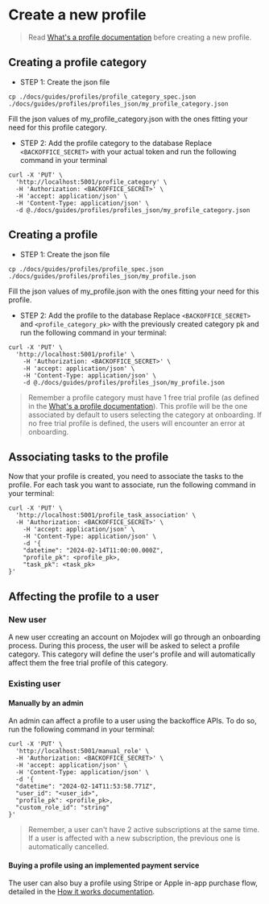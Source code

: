 # Create a new profile

> Read [What's a profile documentation](../../design-principles/profiles/whats_a_profile.md) before creating a new profile.

## Creating a profile category
- STEP 1: Create the json file
```
cp ./docs/guides/profiles/profile_category_spec.json ./docs/guides/profiles/profiles_json/my_profile_category.json
```
Fill the json values of my_profile_category.json with the ones fitting your need for this profile category.


- STEP 2: Add the profile category to the database
Replace `<BACKOFFICE_SECRET>` with your actual token and run the following command in your terminal

```shell
curl -X 'PUT' \
  'http://localhost:5001/profile_category' \
  -H 'Authorization: <BACKOFFICE_SECRET>' \
  -H 'accept: application/json' \
  -H 'Content-Type: application/json' \
  -d @./docs/guides/profiles/profiles_json/my_profile_category.json
```

## Creating a profile
- STEP 1: Create the json file
```
cp ./docs/guides/profiles/profile_spec.json ./docs/guides/profiles/profiles_json/my_profile.json
```

Fill the json values of my_profile.json with the ones fitting your need for this profile.

- STEP 2: Add the profile to the database
Replace `<BACKOFFICE_SECRET>` and `<profile_category_pk>` with the previously created category pk and run the following command in your terminal:

```shell
curl -X 'PUT' \
  'http://localhost:5001/profile' \
    -H 'Authorization: <BACKOFFICE_SECRET>' \
    -H 'accept: application/json' \
    -H 'Content-Type: application/json' \
    -d @./docs/guides/profiles/profiles_json/my_profile.json
```

> Remember a profile category must have 1 free trial profile (as defined in the [What's a profile documentation](../../design-principles/profiles/whats_a_profile.md)). This profile will be the one associated by default to users selecting the category at onboarding. If no free trial profile is defined, the users will encounter an error at onboarding.

## Associating tasks to the profile
Now that your profile is created, you need to associate the tasks to the profile. For each task you want to associate, run the following command in your terminal:
```shell
curl -X 'PUT' \
  'http://localhost:5001/profile_task_association' \
  -H 'Authorization: <BACKOFFICE_SECRET>' \
    -H 'accept: application/json' \
    -H 'Content-Type: application/json' \
    -d '{
    "datetime": "2024-02-14T11:00:00.000Z",
    "profile_pk": <profile_pk>,
    "task_pk": <task_pk>
}'
```

## Affecting the profile to a user

### New user
A new user ccreating an account on Mojodex will go through an onboarding process. During this process, the user will be asked to select a profile category. This category will define the user's profile and will automatically affect them the free trial profile of this category.

### Existing user

#### Manually by an admin
An admin can affect a profile to a user using the backoffice APIs. To do so, run the following command in your terminal:
```shell
curl -X 'PUT' \
  'http://localhost:5001/manual_role' \
  -H 'Authorization: <BACKOFFICE_SECRET>' \
  -H 'accept: application/json' \
  -H 'Content-Type: application/json' \
  -d '{
  "datetime": "2024-02-14T11:53:58.771Z",
  "user_id": "<user_id>",
  "profile_pk": <profile_pk>,
  "custom_role_id": "string"
}'
```

> Remember, a user can't have 2 active subscriptions at the same time. If a user is affected with a new subscription, the previous one is automatically cancelled.

#### Buying a profile using an implemented payment service
The user can also buy a profile using Stripe or Apple in-app purchase flow, detailed in the [How it works documentation](../../design-principles/profiles/how_it_works.md).


